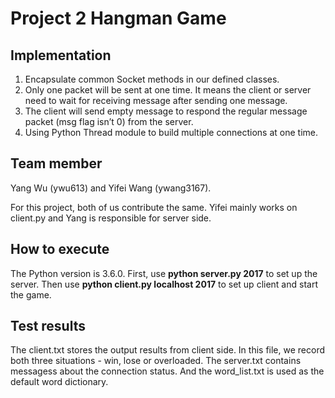 # Project 2 Hangman Game

## Implementation

1. Encapsulate common Socket methods in our defined classes.
2. Only one packet will be sent at one time. It means the client or server need to wait for receiving message after sending one message.
3. The client will send empty message to respond the regular message packet (msg flag isn’t 0) from the server.
4. Using Python Thread module to build multiple connections at one time.

## Team member

Yang Wu (ywu613) and Yifei Wang (ywang3167).

For this project, both of us contribute the same. Yifei mainly works on client.py and Yang is responsible for server side.

## How to execute

The Python version is 3.6.0. First, use __python server.py 2017__ to set up the server. Then use __python client.py localhost 2017__ to set up client and start the game.

## Test results

The client.txt stores the output results from client side. In this file, we record both three situations - win, lose or overloaded. The server.txt contains messagess about the connection status. And the word_list.txt is used as the default word dictionary.
